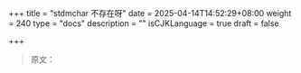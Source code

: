 +++
title = "stdmchar 不存在呀"
date = 2025-04-14T14:52:29+08:00
weight = 240
type = "docs"
description = ""
isCJKLanguage = true
draft = false

+++

> 原文：

